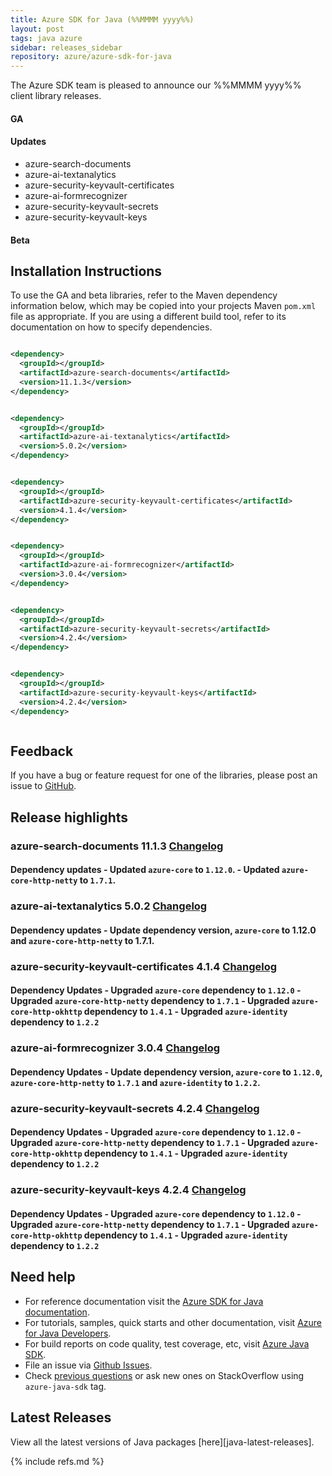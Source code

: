 ```yaml
---
title: Azure SDK for Java (%%MMMM yyyy%%)
layout: post
tags: java azure
sidebar: releases_sidebar
repository: azure/azure-sdk-for-java
---
```


<!--
azure-search-documents:11.1.3
azure-ai-textanalytics:5.0.2
azure-security-keyvault-certificates:4.1.4
azure-ai-formrecognizer:3.0.4
azure-security-keyvault-secrets:4.2.4
azure-security-keyvault-keys:4.2.4

[pattern]: # (${PackageName}:${PackageVersion})
-->

The Azure SDK team is pleased to announce our %%MMMM yyyy%% client library releases.

#### GA


[pattern.ga]: # (- ${PackageFriendlyName})

#### Updates

- azure-search-documents
- azure-ai-textanalytics
- azure-security-keyvault-certificates
- azure-ai-formrecognizer
- azure-security-keyvault-secrets
- azure-security-keyvault-keys

[pattern.patch]: # (- ${PackageFriendlyName})

#### Beta


[pattern.beta]: # (- ${PackageFriendlyName})

## Installation Instructions

To use the GA and beta libraries, refer to the Maven dependency information below, which may be copied into your projects Maven `pom.xml` file as appropriate. If you are using a different build tool, refer to its documentation on how to specify dependencies.

```xml

<dependency>
  <groupId></groupId>
  <artifactId>azure-search-documents</artifactId>
  <version>11.1.3</version>
</dependency>


<dependency>
  <groupId></groupId>
  <artifactId>azure-ai-textanalytics</artifactId>
  <version>5.0.2</version>
</dependency>


<dependency>
  <groupId></groupId>
  <artifactId>azure-security-keyvault-certificates</artifactId>
  <version>4.1.4</version>
</dependency>


<dependency>
  <groupId></groupId>
  <artifactId>azure-ai-formrecognizer</artifactId>
  <version>3.0.4</version>
</dependency>


<dependency>
  <groupId></groupId>
  <artifactId>azure-security-keyvault-secrets</artifactId>
  <version>4.2.4</version>
</dependency>


<dependency>
  <groupId></groupId>
  <artifactId>azure-security-keyvault-keys</artifactId>
  <version>4.2.4</version>
</dependency>



```

[pattern]: # (<dependency>`n  <groupId>${GroupId}</groupId>`n  <artifactId>${PackageName}</artifactId>`n  <version>${PackageVersion}</version>`n</dependency>`n`n)

## Feedback

If you have a bug or feature request for one of the libraries, please post an issue to [GitHub](https://github.com/azure/azure-sdk-for-java/issues).

## Release highlights

### azure-search-documents 11.1.3 [Changelog](https://github.com/Azure/azure-sdk-for-/blob/azure-search-documents_11.1.3/sdk/search/azure-search-documents/CHANGELOG.md#1113-2021-01-15)
 #### Dependency updates  - Updated `azure-core` to `1.12.0`. - Updated `azure-core-http-netty` to `1.7.1`. 

### azure-ai-textanalytics 5.0.2 [Changelog](https://github.com/Azure/azure-sdk-for-/blob/azure-ai-textanalytics_5.0.2/sdk/textanalytics/azure-ai-textanalytics/CHANGELOG.md#502-2021-01-14)
#### Dependency updates - Update dependency version, `azure-core` to 1.12.0 and `azure-core-http-netty` to 1.7.1. 

### azure-security-keyvault-certificates 4.1.4 [Changelog](https://github.com/Azure/azure-sdk-for-/blob/azure-security-keyvault-certificates_4.1.4/sdk/keyvault/azure-security-keyvault-certificates/CHANGELOG.md#414-2021-01-15)
 #### Dependency Updates - Upgraded `azure-core` dependency to `1.12.0` - Upgraded `azure-core-http-netty` dependency to `1.7.1` - Upgraded `azure-core-http-okhttp` dependency to `1.4.1` - Upgraded `azure-identity` dependency to `1.2.2` 

### azure-ai-formrecognizer 3.0.4 [Changelog](https://github.com/Azure/azure-sdk-for-/blob/azure-ai-formrecognizer_3.0.4/sdk/formrecognizer/azure-ai-formrecognizer/CHANGELOG.md#304-2021-01-14)
 #### Dependency Updates - Update dependency version, `azure-core` to `1.12.0`, `azure-core-http-netty` to `1.7.1` and `azure-identity` to `1.2.2`. 

### azure-security-keyvault-secrets 4.2.4 [Changelog](https://github.com/Azure/azure-sdk-for-/blob/azure-security-keyvault-secrets_4.2.4/sdk/keyvault/azure-security-keyvault-secrets/CHANGELOG.md#424-2021-01-15)
 #### Dependency Updates - Upgraded `azure-core` dependency to `1.12.0` - Upgraded `azure-core-http-netty` dependency to `1.7.1` - Upgraded `azure-core-http-okhttp` dependency to `1.4.1` - Upgraded `azure-identity` dependency to `1.2.2` 

### azure-security-keyvault-keys 4.2.4 [Changelog](https://github.com/Azure/azure-sdk-for-/blob/azure-security-keyvault-keys_4.2.4/sdk/keyvault/azure-security-keyvault-keys/CHANGELOG.md#424-2021-01-15)
 #### Dependency Updates - Upgraded `azure-core` dependency to `1.12.0` - Upgraded `azure-core-http-netty` dependency to `1.7.1` - Upgraded `azure-core-http-okhttp` dependency to `1.4.1` - Upgraded `azure-identity` dependency to `1.2.2` 


[pattern]: # (### ${PackageFriendlyName} ${PackageVersion} [Changelog]${ChangelogUrl}`n${HighlightsBody}`n)

## Need help

- For reference documentation visit the [Azure SDK for Java documentation](https://azure.github.io/azure-sdk-for-java/).
- For tutorials, samples, quick starts and other documentation, visit [Azure for Java Developers](https://docs.microsoft.com/java/azure/).
- For build reports on code quality, test coverage, etc, visit [Azure Java SDK](https://azuresdkartifacts.blob.core.windows.net/azure-sdk-for-java/index.html).
- File an issue via [Github Issues](https://github.com/Azure/azure-sdk-for-java/issues/new/choose).
- Check [previous questions](https://stackoverflow.com/questions/tagged/azure-java-sdk) or ask new ones on StackOverflow using `azure-java-sdk` tag.

## Latest Releases

View all the latest versions of Java packages [here][java-latest-releases].

{% include refs.md %}
